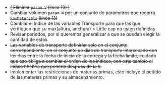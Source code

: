 - ~~( Eliminar ```param V``` (línea 10) )~~
- ~~Cambiar volumen ```param W``` por un conjunto de parametros que recorra ```RawMaterials``` (línea 13)~~
- Cambiar el índice de las variables Transporte para que las que verifiquen que su max(altura, anchura) > Little cap no esten definidas
- Revisar periodos, por si queremos generalizar a que se puedan elegir la cantidad de estos
- ~~Las variables de transporte definirlar solo en el conjunto correspondiente, en el conjunto de dias de transporte intersecado con los días entre la fecha de inicio de la entrega y la fecha límite, cuidado que eso obliga a cambiar el orden de los índices, con este cambio el índice $t$ habría que ponerlo después de la $k$.~~
- Implementar las restricciones de materias primas, esto incluye el pedido de las materias primas y su almacenamiento.
